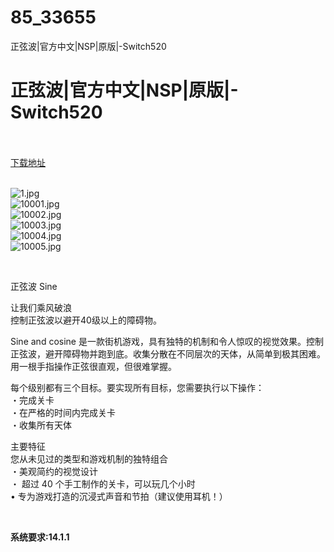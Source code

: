 # 85_33655
正弦波|官方中文|NSP|原版|-Switch520
# 正弦波|官方中文|NSP|原版|-Switch520
 <br/></br>
[下载地址](https://www.switch520.cc/article/33655 "下载地址")
<br/></br>

<p><img title="1.jpg" src="https://www.switch520.cc/muke_img/2022_06_30_af7e00c32628f.jpg" alt="1.jpg"><br>
<img title="10001.jpg" src="https://www.switch520.cc/muke_img/2022_06_30_3d0c2c27ec343.jpg" alt="10001.jpg"><br>
<img title="10002.jpg" src="https://www.switch520.cc/muke_img/2022_06_30_f0ae98c0556ae.jpg" alt="10002.jpg"><br>
<img title="10003.jpg" src="https://www.switch520.cc/muke_img/2022_06_30_1db8c18e8c3c5.jpg" alt="10003.jpg"><br>
<img title="10004.jpg" src="https://www.switch520.cc/muke_img/2022_06_30_fd375b61d3f2f.jpg" alt="10004.jpg"><br>
<img title="10005.jpg" src="https://www.switch520.cc/muke_img/2022_06_30_3cd028200958c.jpg" alt="10005.jpg"></p>
<p>&nbsp;</p>
<p>正弦波 Sine</p>
<p>让我们乘风破浪<br>
控制正弦波以避开40级以上的障碍物。</p>
<p>Sine and cosine 是一款街机游戏，具有独特的机制和令人惊叹的视觉效果。控制正弦波，避开障碍物并跑到底。收集分散在不同层次的天体，从简单到极其困难。用一根手指操作正弦很直观，但很难掌握。</p>
<p>每个级别都有三个目标。要实现所有目标，您需要执行以下操作：<br>
・完成关卡<br>
・在严格的时间内完成关卡<br>
・收集所有天体</p>
<p>主要特征<br>
您从未见过的类型和游戏机制的独特组合<br>
・美观简约的视觉设计<br>
・ 超过 40 个手工制作的关卡，可以玩几个小时<br>
• 专为游戏打造的沉浸式声音和节拍（建议使用耳机！）</p>
<p>&nbsp;</p>
<p><strong>系统要求:14.1.1</strong></p>



